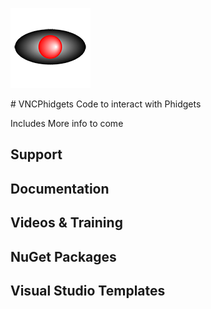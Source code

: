 <p>
    <img src="Cylon EyeBall 128x128.png">
</p>
# VNCPhidgets
Code to interact with Phidgets

Includes 
  More info to come
  
  ## Support
  
  ## Documentation
  
  ## Videos &amp; Training
  
  ## NuGet Packages
  
  ## Visual Studio Templates
  
  
  
  
